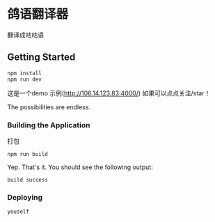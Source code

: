 # 鸽语翻译器

翻译成咕咕语

## Getting Started



```
npm install
npm run dev
```

这是一个demo 示例(http://106.14.123.83:4000/)
如果可以点点关注/star！

The possibilities are endless.

### Building the Application

打包

```
npm run build
```

Yep. That's it. You should see the following output:

```
build success
```

### Deploying


```
youself
```

